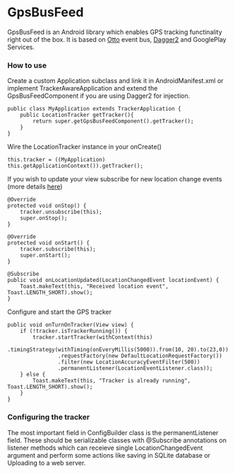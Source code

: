 # GpsBusFeed

GpsBusFeed is an Android library which enables GPS tracking functinality right out of the box. It is based on [Otto](https://github.com/square/otto) event bus, [Dagger2](https://google.github.io/dagger/) and GooglePlay Services. 

### How to use

Create a custom Application subclass and link it in AndroidManifest.xml or implement TrackerAwareApplication and extend the GpsBusFeedComponent if you are using Dagger2 for injection. 

    public class MyApplication extends TrackerApplication {
        public LocationTracker getTracker(){
            return super.getGpsBusFeedComponent().getTracker();
        }
    }
    
Wire the LocationTracker instance in your onCreate()

    this.tracker = ((MyApplication) this.getApplicationContext()).getTracker();
    
If you wish to update your view subscribe for new location change events (more details [here](http://square.github.io/otto/))

    @Override
    protected void onStop() {
        tracker.unsubscribe(this);
        super.onStop();
    }

    @Override
    protected void onStart() {
        tracker.subscribe(this);
        super.onStart();
    }
    
    @Subscribe
    public void onLocationUpdated(LocationChangedEvent locationEvent) {
        Toast.makeText(this, "Received location event", Toast.LENGTH_SHORT).show();
    }
    
Configure and start the GPS tracker


    public void onTurnOnTracker(View view) {
        if (!tracker.isTrackerRunning()) {
            tracker.startTracker(withContext(this)
                    .timingStrategy(withTiming(onEveryMillis(5000)).from(10, 20).to(23,0))
                    .requestFactory(new DefaultLocationRequestFactory())
                    .filter(new LocationAccuracyEventFilter(500))
                    .permanentListener(LocationEventListener.class));
        } else {
            Toast.makeText(this, "Tracker is already running", Toast.LENGTH_SHORT).show();
        }
    }
    
### Configuring the tracker

The most important field in ConfigBuilder class is the permanentListener field. These should be serializable classes with @Subscribe annotations on listener methods which can receieve single LocationChangedEvent argument and perform some actions like saving in SQLite database or Uploading to a web server.
